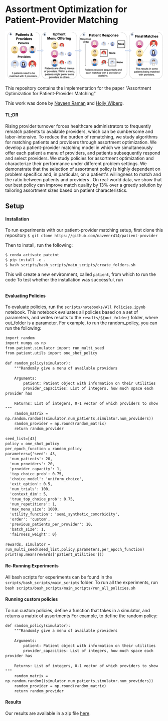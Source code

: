 # Assortment Optimization for Patient-Provider Matching
![Paper Overview](figs/pull_figure.png)

This repository contains the implementation for the paper "Assortment Optimization for Patient-Provider Matching"

This work was done by [Naveen Raman](https://naveenraman.com/) and [Holly Wiberg](https://hwiberg.github.io).

#### TL;DR 
Rising provider turnover forces healthcare administrators to frequently rematch patients to available providers, which can be cumbersome and labor-intensive.
To reduce the burden of rematching, we study algorithms for matching patients and providers through assortment optimization.
We develop a patient-provider matching model in which we simultaneously offer each patient a menu of providers, and patients subsequently respond and select providers. 
We study policies for assortment optimization and characterize their performance under different problem settings. 
We demonstrate that the selection of assortment policy is highly dependent on problem specifics and, in particular, on a patient's willingness to match and the ratio between patients and providers .
On real-world data, we show that our best policy can improve match quality by 13\% over a greedy solution by tailoring assortment sizes based on patient characteristics.

## Setup

#### Installation
To run experiments with our patient-provider matching setup, first clone this repository
```$ git clone https://github.com/naveenr414/patient-provider``` 

Then to install, run the following: 
```$ conda env create --file environment.yaml
$ conda activate pateint
$ pip install -e .
$ bash scripts/bash_scripts/main_scripts/create_folders.sh
```

This will create a new environment, called `patient`, from which to run the code
To test whether the installation was successful, run 
```import patient
```

#### Evaluating Policies
To evaluate policies, run the `scripts/notebooks/All Policies.ipynb` notebook. 
This notebook evaluates all policies based on a set of parameters, and writes results to the `results/${out_folder}` folder, where out_folder is a parameter. 
For example, to run the random_policy, you can run the following: 
```
import random 
import numpy as np
from patient.simulator import run_multi_seed
from patient.utils import one_shot_policy

def random_policy(simulator):
    """Randomly give a menu of available providers
    
    Arguments:
        patient: Patient object with information on their utilities
        provider_capacities: List of integers, how much space each provider has
        
    Returns: List of integers, 0-1 vector of which providers to show """
    random_matrix = np.random.random((simulator.num_patients,simulator.num_providers))
    random_provider = np.round(random_matrix)
    return random_provider 

seed_list=[43]
policy = one_shot_policy
per_epoch_function = random_policy
parameters={'seed': 43,
  'num_patients': 20,
  'num_providers': 20,
  'provider_capacity': 1,
  'top_choice_prob': 0.75,
  'choice_model': 'uniform_choice',
  'exit_option': 0.5,
  'num_trials': 100,
  'context_dim': 5,
  'true_top_choice_prob': 0.75,
  'num_repetitions': 1,
  'max_menu_size': 1000,
  'utility_function': 'semi_synthetic_comorbidity',
  'order': 'custom',
  'previous_patients_per_provider': 10,
  'batch_size': 1,
  'fairness_weight': 0}

rewards, simulator = run_multi_seed(seed_list,policy,parameters,per_epoch_function)
print(np.mean(rewards['patient_utilities']))
```

#### Re-Running Experiments 
All bash scripts for experiments can be found in the `scripts/bash_scripts/main_scripts` folder. 
To run all the experiments, run `bash scripts/bash_scripts/main_scripts/run_all_policies.sh`

#### Running custom policies
To run custom policies, define a function that takes in a simulator, and returns a matrix of assortments
For example, to define the random policy: 
```
def random_policy(simulator):
    """Randomly give a menu of available providers
    
    Arguments:
        patient: Patient object with information on their utilities
        provider_capacities: List of integers, how much space each provider has
        
    Returns: List of integers, 0-1 vector of which providers to show """
    random_matrix = np.random.random((simulator.num_patients,simulator.num_providers))
    random_provider = np.round(random_matrix)
    return random_provider 
```

#### Results
Our results are available in a zip file [here](https://cmu.box.com/s/9oaq5oce9s4q3i0iai9jjwe8cbwv90aj). 